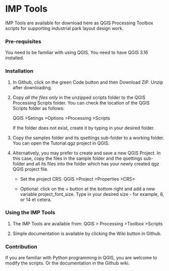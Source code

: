 # IMP Tools
IMP Tools are available for download here as QGIS Processing Toolbox scripts for supporting industrial park layout design work.


### Pre-requisites
You need to be familiar with using QGIS.
You need to have QGIS 3.16 installed.  
<!-- Additionally, install the Qgis2threejs plugin -->

### Installation
1. In Github, click on the green Code button and then Download ZIP.  Unzip after downloading.

2. Copy *all the files only* in the unzipped scripts folder to the QGIS Processing Scripts folder.  You can check the location of the QGIS Scripts folder as follows:

    QGIS >Setings >Options >Processing >Scripts

    If the folder does not exist, create it by typing in your desired folder.

3. Copy the samples folder and its qsettings sub-folder to a working folder.  You can open the Tutorial.qgz project in QGIS.  

4. Alternatively, you may prefer to create and save a new QGIS Project.  In this case, copy the files in the sample folder and the qsettings sub-folder and all its files into the folder which has your newly created qgz QGIS project file.  


    - Set the project CRS:
    QGIS >Project >Properties >CRS>


    - Optional: click on the + button at the bottom right and add a new variable project_font_size.  Type in your desired size - for example, 8, or 14 et cetera.  


### Using the IMP Tools
1. The IMP Tools are available from:
    QGIS > Processing >Toolbox >Scripts
    
2. Simple documentation is available by clicking the Wiki button in Github.
        
### Contribution
If you are familiar with Python programming in QGIS, you are welcome to modify the scripts.  Or the documentation in the Github wiki.


